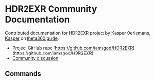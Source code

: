 # HDR2EXR Community Documentation

Contributed documentation for HDR2EXR project by 
Kasper Oerlemans, [Kasper](https://community.theta360.guide/u/Kasper) on 
[theta360.guide](https://community.theta360.guide/).

* Project GitHub repo [https://github.com/iamagod/HDR2EXR](https://github.com/iamagod/HDR2EXR)
* [Community discussion](https://community.theta360.guide/t/hdr-plugin-to-automatically-create-exr-file-for-vfx-use/4132?u=codetricity)



## Commands


